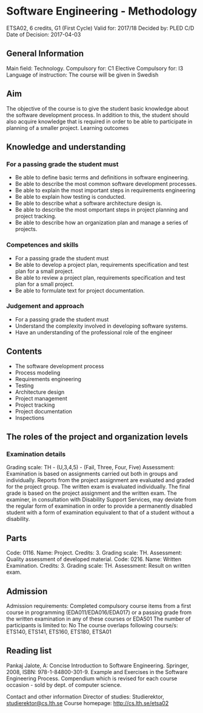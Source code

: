 # Software Engineering - Methodology

ETSA02, 6 credits, G1 (First Cycle)
Valid for: 2017/18
Decided by: PLED C/D
Date of Decision: 2017-04-03

## General Information
Main field: Technology. 
Compulsory for: C1
Elective Compulsory for: I3
Language of instruction: The course will be given in Swedish

## Aim
The objective of the course is to give the student basic knowledge about the software development process. In addition to this, the student should also acquire knowledge that is required in order to be able to participate in planning of a smaller project.
Learning outcomes

## Knowledge and understanding

### For a passing grade the student must
- Be able to define basic terms and definitions in software engineering.
- Be able to describe the most common software development processes.
- Be able to explain the most important steps in requirements engineering
- Be able to explain how testing is conducted.
- Be able to describe what a software architecture design is.
- Be able to describe the most omportant steps in project planning and project tracking.
- Be able to describe how an organization plan and manage a series of projects.

### Competences and skills
- For a passing grade the student must
- Be able to develop a project plan, requirements specification and test plan for a small project.
- Be able to review a project plan, requirements specification and test plan for a small project.
- Be able to formulate text for project documentation.

### Judgement and approach

- For a passing grade the student must
- Understand the complexity involved in developing software systems.
- Have an understanding of the professional role of the engineer

## Contents
- The software development process
- Process modeling
- Requirements engineering
- Testing
- Architecture design
- Project management
- Project tracking
- Project documentation
- Inspections

## The roles of the project and organization levels

### Examination details
Grading scale: TH - (U,3,4,5) - (Fail, Three, Four, Five)
Assessment: Examination is based on assignments carried out both in groups and individually. Reports from the project assignment are evaluated and graded for the project group. The written exam is evaluated individually. The final grade is based on the project assignment and the written exam.
The examiner, in consultation with Disability Support Services, may deviate from the regular form of examination in order to provide a permanently disabled student with a form of examination equivalent to that of a student without a disability.

## Parts
Code: 0116. Name: Project. 
Credits: 3. Grading scale: TH. Assessment: Quality assessment of developed material. 
Code: 0216. Name: Written Examination. 
Credits: 3. Grading scale: TH. Assessment: Result on written exam. 

## Admission
Admission requirements:
Completed compulsory course items from a first course in programming (EDA011/EDA016/EDA017) or a passing grade from the written examination in any of these courses or EDA501
The number of participants is limited to: No
The course overlaps following course/s: ETS140, ETS141, ETS160, ETS180, ETSA01

## Reading list
Pankaj Jalote, A: Concise Introduction to Software Engineering. Springer, 2008, ISBN: 978-1-84800-301-9.
Example and Exercises in the Software Engineering Process. Compendium which is revised for each course occasion - sold by dept. of computer science.

Contact and other information
Director of studies: Studierektor, studierektor@cs.lth.se
Course homepage: http://cs.lth.se/etsa02
